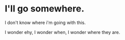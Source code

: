 # I'll go somewhere.

I don't know where i'm going with this.

I wonder ehy, I wonder when, I wonder where they are.
